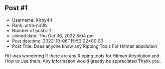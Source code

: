 ## Post #1
- Username: Kirby44
- Rank: ultra-n00b
- Number of posts: 1
- Joined date: Thu Oct 06, 2022 8:04 pm
- Post datetime: 2022-10-06T15:50:02+00:00
- Post Title: Does anyone know any Ripping Tools For Hitman absolution

Hi I was wondering If there are any Ripping tools for Hitman Absolution and How to Use them. Any Information would greatly be appreciated Thank you.

